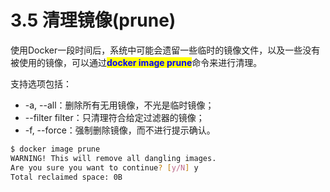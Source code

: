 # 3.5 清理镜像(prune)

使用Docker一段时间后，系统中可能会遗留一些临时的镜像文件，以及一些没有被使用的镜像，可以通过<mark style="color:blue;">**docker image prune**</mark>命令来进行清理。

支持选项包括：

* \-a, --all：删除所有无用镜像，不光是临时镜像；
* \--filter filter：只清理符合给定过滤器的镜像；
* \-f, --force：强制删除镜像，而不进行提示确认。

```bash
$ docker image prune
WARNING! This will remove all dangling images.
Are you sure you want to continue? [y/N] y
Total reclaimed space: 0B
```
